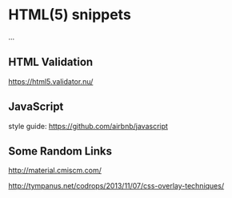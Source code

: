 HTML(5) snippets
================

...

HTML Validation
---------------

https://html5.validator.nu/

JavaScript
----------

style guide: https://github.com/airbnb/javascript

Some Random Links
-----------------

http://material.cmiscm.com/

http://tympanus.net/codrops/2013/11/07/css-overlay-techniques/
